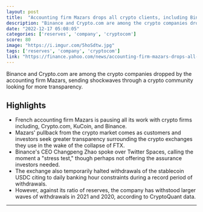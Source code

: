 ```yaml
---
layout: post
title:  "Accounting firm Mazars drops all crypto clients, including Binance and Crypto.com"
description: "Binance and Crypto.com are among the crypto companies dropped by the accounting firm Mazars, sending shockwaves through a crypto community looking for more transparency."
date: "2022-12-17 05:08:05"
categories: ['reserves', 'company', 'cryptocom']
score: 80
image: "https://i.imgur.com/5hoSdtw.jpg"
tags: ['reserves', 'company', 'cryptocom']
link: "https://finance.yahoo.com/news/accounting-firm-mazars-drops-all-crypto-clients-including-binance-and-cryptocom-153807881.html"
---
```


Binance and Crypto.com are among the crypto companies dropped by the accounting firm Mazars, sending shockwaves through a crypto community looking for more transparency.

## Highlights

- French accounting firm Mazars is pausing all its work with crypto firms including, Crypto.com, KuCoin, and Binance.
- Mazars' pullback from the crypto market comes as customers and investors seek greater transparency surrounding the crypto exchanges they use in the wake of the collapse of FTX.
- Binance's CEO Changpeng Zhao spoke over Twitter Spaces, calling the moment a "stress test," though perhaps not offering the assurance investors needed.
- The exchange also temporarily halted withdrawals of the stablecoin USDC citing to daily banking hour constraints during a record period of withdrawals.
- However, against its ratio of reserves, the company has withstood larger waves of withdrawals in 2021 and 2020, according to CryptoQuant data.

---
